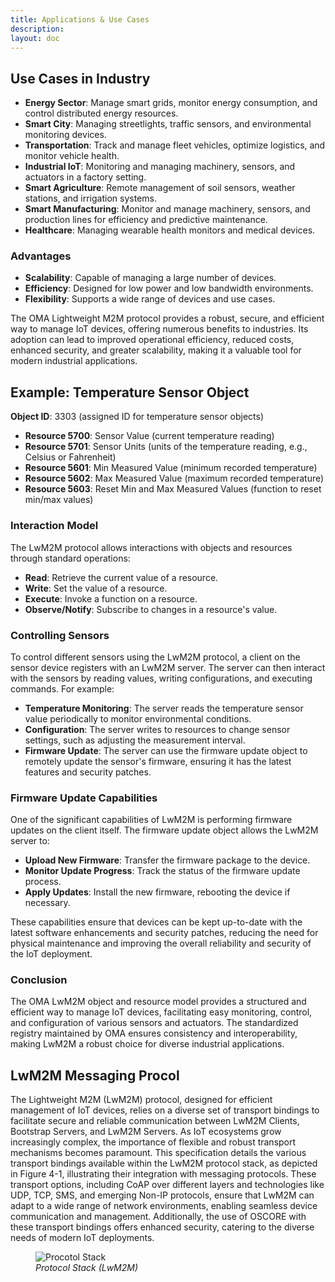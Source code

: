 ```yaml
---
title: Applications & Use Cases
description:
layout: doc
---
```


## Use Cases in Industry
* **Energy Sector**: Manage smart grids, monitor energy consumption, and control distributed energy resources.
* **Smart City**: Managing streetlights, traffic sensors, and environmental monitoring devices.
* **Transportation**: Track and manage fleet vehicles, optimize logistics, and monitor vehicle health. 
* **Industrial IoT**: Monitoring and managing machinery, sensors, and actuators in a factory setting.
* **Smart Agriculture**: Remote management of soil sensors, weather stations, and irrigation systems.
* **Smart Manufacturing**: Monitor and manage machinery, sensors, and production lines for efficiency and predictive maintenance.
* **Healthcare**: Managing wearable health monitors and medical devices.

### Advantages
* **Scalability**: Capable of managing a large number of devices.
* **Efficiency**: Designed for low power and low bandwidth environments.
* **Flexibility**: Supports a wide range of devices and use cases.

The OMA Lightweight M2M protocol provides a robust, secure, and efficient way to manage IoT devices, offering numerous benefits to industries. Its adoption can lead to improved operational efficiency, reduced costs, enhanced security, and greater scalability, making it a valuable tool for modern industrial applications.

## Example: Temperature Sensor Object
**Object ID**: 3303 (assigned ID for temperature sensor objects)
* **Resource 5700**: Sensor Value (current temperature reading)
* **Resource 5701**: Sensor Units (units of the temperature reading, e.g., Celsius or Fahrenheit)
* **Resource 5601**: Min Measured Value (minimum recorded temperature)
* **Resource 5602**: Max Measured Value (maximum recorded temperature)
* **Resource 5603**: Reset Min and Max Measured Values (function to reset min/max values)

### Interaction Model
The LwM2M protocol allows interactions with objects and resources through standard operations:

* **Read**: Retrieve the current value of a resource.
* **Write**: Set the value of a resource.
* **Execute**: Invoke a function on a resource.
* **Observe/Notify**: Subscribe to changes in a resource's value.

### Controlling Sensors
To control different sensors using the LwM2M protocol, a client on the sensor device registers with an LwM2M server. The server can then interact with the sensors by reading values, writing configurations, and executing commands. For example:

* **Temperature Monitoring**: The server reads the temperature sensor value periodically to monitor environmental conditions.
* **Configuration**: The server writes to resources to change sensor settings, such as adjusting the measurement interval.
* **Firmware Update**: The server can use the firmware update object to remotely update the sensor's firmware, ensuring it has the latest features and security patches.

### Firmware Update Capabilities
One of the significant capabilities of LwM2M is performing firmware updates on the client itself. The firmware update object allows the LwM2M server to:

* **Upload New Firmware**: Transfer the firmware package to the device.
* **Monitor Update Progress**: Track the status of the firmware update process.
* **Apply Updates**: Install the new firmware, rebooting the device if necessary.

These capabilities ensure that devices can be kept up-to-date with the latest software enhancements and security patches, reducing the need for physical maintenance and improving the overall reliability and security of the IoT deployment.

### Conclusion
The OMA LwM2M object and resource model provides a structured and efficient way to manage IoT devices, facilitating easy monitoring, control, and configuration of various sensors and actuators. The standardized registry maintained by OMA ensures consistency and interoperability, making LwM2M a robust choice for diverse industrial applications.

## LwM2M Messaging Procol
The Lightweight M2M (LwM2M) protocol, designed for efficient management of IoT devices, relies on a diverse set of transport bindings to facilitate secure and reliable communication between LwM2M Clients, Bootstrap Servers, and LwM2M Servers. As IoT ecosystems grow increasingly complex, the importance of flexible and robust transport mechanisms becomes paramount. This specification details the various transport bindings available within the LwM2M protocol stack, as depicted in Figure 4-1, illustrating their integration with messaging protocols. These transport options, including CoAP over different layers and technologies like UDP, TCP, SMS, and emerging Non-IP protocols, ensure that LwM2M can adapt to a wide range of network environments, enabling seamless device communication and management. Additionally, the use of OSCORE with these transport bindings offers enhanced security, catering to the diverse needs of modern IoT deployments.

<figure class="dark:invert flex flex-col justify-center items-center">
    <img src="/images/lwm2m/protocol_stack.svg" alt="Procotol Stack">
    <figcaption><em class="dark:text-neutral-600">Protocol Stack (LwM2M)</em></figcaption>
</figure>